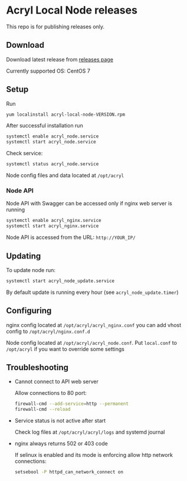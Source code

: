 # Acryl Local Node releases
This repo is for publishing releases only.

## Download

Download latest release from [releases page](https://github.com/acrylplatform/local_node_releases/releases)

Currently supported OS: CentOS 7

## Setup

Run 
```bash
yum localinstall acryl-local-node-VERSION.rpm
```

After successful installation run 
```bash
systemctl enable acryl_node.service
systemctl start acryl_node.service
```

Check service:

```bash
systemctl status acryl_node.service
```

Node config files and data located at `/opt/acryl`

### Node API

Node API with Swagger can be accessed only if nginx web server is running
```bash
systemctl enable acryl_nginx.service
systemctl start acryl_nginx.service
```

Node API is accessed from the URL: `http://YOUR_IP/`
 

## Updating
To update node run:
```bash
systemctl start acryl_node_update.service
``` 
By default update is running every hour (see `acryl_node_update.timer`)

## Configuring

nginx config located at `/opt/acryl/acryl_nginx.conf` you can add vhost config to `/opt/acryl/nginx.conf.d`

Node config located at `/opt/acryl/acryl_node.conf`. Put `local.conf` to `/opt/acryl` if you want to override some settings

## Troubleshooting
* Cannot connect to API web server

	Allow connections to 80 port:
	```bash
	firewall-cmd --add-service=http --permanent
	firewall-cmd --reload
	``` 

* Service status is not active after start

    Check log files at `/opt/acryl/acryl/logs` and systemd journal

* nginx always returns 502 or 403 code
    
    If selinux is enabled and its mode is enforcing allow http network connections:
    ```bash
    setsebool -P httpd_can_network_connect on
    ```
